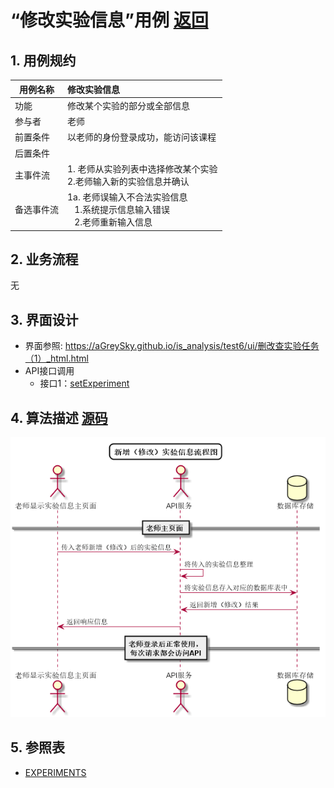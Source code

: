 # “修改实验信息”用例 [返回](../../README.md)

## 1. 用例规约

|用例名称|修改实验信息|
|-------|:-------------|
|功能|修改某个实验的部分或全部信息|
|参与者|老师|
|前置条件| 以老师的身份登录成功，能访问该课程|
|后置条件||
|主事件流| 1. 老师从实验列表中选择修改某个实验<br/>2.老师输入新的实验信息并确认|
|备选事件流|1a. 老师误输入不合法实验信息 <br/>&nbsp;&nbsp; 1.系统提示信息输入错误<br/> &nbsp;&nbsp; 2.老师重新输入信息|

## 2. 业务流程
无


## 3. 界面设计
- 界面参照: https://aGreySky.github.io/is_analysis/test6/ui/删改查实验任务（1）_html.html
- API接口调用
    - 接口1：[setExperiment](../接口/setExperiment.md)

## 4. 算法描述 [源码](../流程图/新增（修改）实验信息流程图.wsd)
![新增（修改）实验信息流程图](../images/流程图/新增（修改）实验信息流程图.png)
    
## 5. 参照表

- [EXPERIMENTS](../数据库设计/数据库设计.md/#EXPERIMENTS)